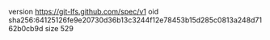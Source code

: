 version https://git-lfs.github.com/spec/v1
oid sha256:64125126fe9e20730d36b13c3244f12e78453b15d285c0813a248d7162b0cb9d
size 529
